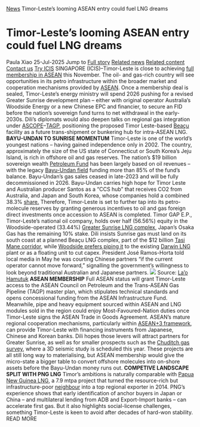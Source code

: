 [News](https://www.icis.com/explore/resources/news/) Timor-Leste’s looming ASEAN entry could fuel LNG dreams
# Timor-Leste’s looming ASEAN entry could fuel LNG dreams
Paula Xiao
25-Jul-2025
Jump to
[Full story](https://www.icis.com/explore/resources/news/2025/07/25/11122235/timor-leste-s-looming-asean-entry-could-fuel-lng-dreams/#full-story)
[Related news](https://www.icis.com/explore/resources/news/2025/07/25/11122235/timor-leste-s-looming-asean-entry-could-fuel-lng-dreams/#related-articles)
[Related content](https://www.icis.com/explore/resources/news/2025/07/25/11122235/timor-leste-s-looming-asean-entry-could-fuel-lng-dreams/#related-contents)
[Contact us](https://www.icis.com/explore/resources/news/2025/07/25/11122235/timor-leste-s-looming-asean-entry-could-fuel-lng-dreams/#contact-us)
[Try ICIS](https://www.icis.com/explore/contact/try-icis-today/?intcmp=individual-news_try-icis)
SINGAPORE (ICIS)–Timor-Leste is close to achieving [ full membership in ASEAN](https://www.aseanbriefing.com/news/singapore-backs-timor-lestes-asean-entry-with-estars/?utm_source=brevo&utm_campaign=dsa_newsletter&utm_medium=email) this November. The oil- and gas-rich country will see opportunities in its petro infrastructure within the broader market and cooperation mechanisms provided by [ASEAN](https://asean.org/). 
Once a membership deal is sealed, Timor-Leste’s energy ministry will spend 2026 pushing for a revised Greater Sunrise development plan – either with original operator Australia’s Woodside Energy or a new Chinese EPC and financier, to secure an FID before the nation’s sovereign fund turns to net withdrawal in the early-2030s. 
Dili’s diplomats would also deepen talks on regional gas integration under [ASCOPE](http://www.ascope.org/)–[TAGP](https://aseanenergy.org/apaec/trans-asean-gas-pipeline/), positioning the proposed Timor Leste-based [Beaçu](https://www.laohamutuk.org/Oil/TasiMane/Beacu/15Beacu.htm) facility as a future trans-shipment or bunkering hub for intra-ASEAN LNG. 
**BAYU-UNDAN TO SUNRISE MOMENTUM**
Timor-Leste is one of the world’s youngest nations – having gained independence only in 2002. The country, approximately the size of the US state of Connecticut or South Korea’s Jeju Island, is rich in offshore oil and gas reserves. 
The nation’s $19 billion sovereign wealth [ Petroleum Fund](https://www.mof.gov.tl/pagedetails/petroleum-fund-of-timor-leste) has been largely based on oil revenues – with the legacy [ Bayu-Undan field](https://lngedge.icis.com/news/article/11043857) funding more than 85% of the fund’s balance. Bayu-Undan’s gas sales ceased in late-2023 and will be fully decommissioned in 2026. 
Bayu-Undan carries high hope for Timor Leste and Australian producer Santos as a “CCS hub” that receives CO2 from Australia, and Japan and South Korea, whose companies hold a combined 38.3% [ share.](https://www.santos.com/wp-content/uploads/2024/09/Santos-concludes-negotiations-for-TIMOR-GAPs-entry-into-the-Bayu-Undan-joint-venture.pdf)
Therefore, Timor-Leste is set to further tap into its petro-molecule reserves by granting generous incentives to oil and gas foreign direct investments once accession to ASEAN is completed. 
Timor GAP E.P., Timor-Leste’s national oil company, holds over half (56.56%) equity in the Woodside-operated (33.44%) [ Greater Sunrise LNG complex](https://www.timorgap.com/our-business/upstream/greater-sunrise/#:~:text=The%20Greater%20Sunrise%20development,%20located%20approximately%20140%20km,of%20gas%20and%20226%20million%20barrels%20of%20condensate.), Japan’s Osaka Gas has the remaining 10% stake. 
Dili insists Sunrise gas must land on its south coast at a planned Beaçu LNG complex, part of the $12 billion [ Tasi Mane corridor](https://www.timorgap.com/our-business/south-coast-project/), while [Woodside prefers piping it](https://lngedge.icis.com/news/article/9511569) to the existing [Darwin LNG](https://lngedge.icis.com/port/218) plant or as a floating unit to cut capex. 
President José Ramos-Horta told local media in May he was courting Chinese partners “if the current operator cannot move forward,” signalling the government’s willingness to look beyond traditional Australian and Japanese partners. 
**![](https://www.icis.com/assets/getAsset.aspx?ItemID=1066888)**
Source: [La’o Hamutuk](https://laohamutuk.org/)
**ASEAN MEMBERSHIP**
Full ASEAN status will grant Timor-Leste access to the ASEAN Council on Petroleum and the Trans-ASEAN Gas Pipeline (TAGP) master plan, which stipulates technical standards and opens concessional funding from the ASEAN Infrastructure Fund. 
Meanwhile, pipe and heavy equipment sourced within ASEAN and LNG modules sold in the region could enjoy Most-Favoured-Nation duties once Timor-Leste signs the ASEAN Trade in Goods Agreement. 
ASEAN’s mature regional cooperation mechanisms, particularly within [ ASEAN+3 framework](https://asean.org/wp-content/uploads/2024/09/Final-JMS-of-21st-AMEM3.pdf), can provide Timor-Leste with financing instruments from Japanese, Chinese and Korean banks. 
Dili hopes those levers will attract partners for Greater Sunrise, as well as for smaller prospects such as the [ Chuditch gas survey](https://sundaenergy.com/projects/timor-leste-chuditch-project/), where a 3D seismic study is scheduled this year. 
These projects are all still long way to materialising, but ASEAN membership would give the micro-state a bigger table to convert offshore molecules into on-shore assets before the Bayu-Undan money runs out. 
**COMPETIVE LANDSCAPE SPLIT WITH PNG LNG**
Timor’s ambitions is naturally comparable with [Papua New Guinea LNG](https://pnglng.com/about/Project-overview), a 7.9 mtpa project that turned the resource-rich but infrastructure-poor [neighbour](https://lngedge.icis.com/country/218) into a top regional exporter in 2014. 
PNG’s experience shows that early identification of anchor buyers in Japan or China – and multilateral lending from ADB and Export-Import banks – can accelerate first gas. 
But it also highlights social-license challenges, something Timor-Leste is keen to avoid after decades of hard-won stability. 
READ MORE